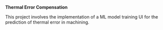 **Thermal Error Compensation**

This project involves the implementation of a ML model training UI for the prediction of thermal error in machining.
